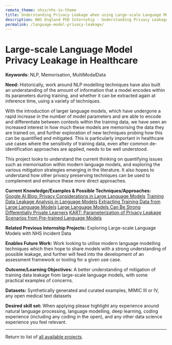 ```yaml
---
remote_theme: nhsx/nhs-io-theme
title: Understanding Privacy Leakage when using Large-scale Language Model in Healthcare
description: NHS England PhD Internship - Understanding Privacy Leakage when using Large-scale Language Model in Healthcare
permalink: /language-model-privacy-leakage/
---
```


# Large-scale Language Model Privacy Leakage in Healthcare

**Keywords:**  NLP, Memorisation, MultiModalData

**Need:**  Historically, work around NLP modelling techniques have also built an understanding of the amount of information that a model encodes within its parameters during training, and whether it can be extracted again at inference time, using a variety of techniques.  

With the introduction of larger language models, which have undergone a rapid increase in the number of model parameters and are able to encode and differentiate between contexts within the training data, we have seen an increased interest in how much these models are memorising the data they are trained on, and further exploration of new techniques probing how this can be quantified and mitigated.  This is particularly important in healthcare use cases where the sensitivity of training data, even after common de-identification approaches are applied, needs to be well understood.

This project looks to understand the current thinking on quantifying issues such as memorisation within modern language models, and exploring the various mitigation strategies emerging in the literature.  It also hopes to understand how other privacy preserving techniques can be used to complement and enhance these more direct approaches.

**Current Knowledge/Examples & Possible Techniques/Approaches:**  
[Google AI Blog: Privacy Considerations in Large Language Models](https://ai.googleblog.com/2020/12/privacy-considerations-in-large.html)
[Training Data Leakage Analysis in Language Models](https://arxiv.org/abs/2101.05405)
[Extracting Training Data from Large Language Models](https://arxiv.org/abs/2012.07805)
[Large Language Models Can Be Strong Differentially Private Learners](https://arxiv.org/abs/2110.05679)
[KART: Parameterization of Privacy Leakage Scenarios from Pre-trained Language Models](https://arxiv.org/abs/2101.00036)


**Related Previous Internship Projects:** Exploring Large-scale Language Models with NHS Incident Data

**Enables Future Work:**  Work looking to utilise modern language modelling techniques which then hope to share models with a strong understanding of possible leakage, and further will feed into the development of an assessment framework or tooling for a given use case.

**Outcome/Learning Objectives:**  A better understanding of mitigation of training data leakage from large-scale language models, with some practical examples of concerns.

**Datasets:**  Synthetically generated and curated examples, MIMIC III or IV, any open medical text datasets

**Desired skill set:**  When applying please highlight any experience around natural language processing, language modelling, deep learning, coding experience (including any coding in the open), and any other data science experience you feel relevant.


---
Return to list of [all available projects](https://nhsx.github.io/nhsx-internship-projects/).